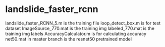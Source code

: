 # landslide_faster_rcnn
landslide_faster_RCNN_5.m is the training file
loop_detect_box.m is for test dataset
ImageSource_770.mat is the training img
labeled_770.mat is the training img labels
AccuracyCalculator.m is for calculating accuracy
net50.mat in master branch is the resnet50 pretrained model
